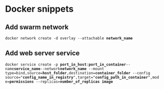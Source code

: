 # Docker snippets

## Add swarm network
`docker network create -d overlay --attachable `**`network_name`**

## Add web server service
`docker service create -p `**`port_in_host`**`:`**`port_in_container`**` --name `**`service_name`**` --network `**`network_name`**` --mount type=bind,source=`**`host_folder`**`,destination=`**`container_folder`**` --config source="`**`config_name_in_registry`**`",target="`**`config_path_in_container`**`",mode=`**`permissions`**` --replicas=`**`number_of_replicas`**` `**`image`**
